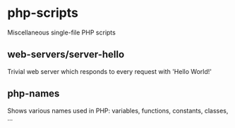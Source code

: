 # php-scripts
Miscellaneous single-file PHP scripts

## web-servers/server-hello
Trivial web server which responds to every request with 'Hello World!'

## php-names
Shows various names used in PHP: variables, functions, constants, classes, ...
